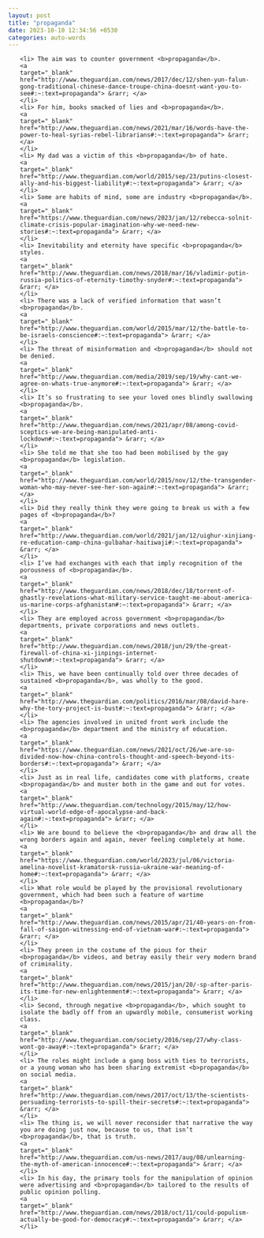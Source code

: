 ```yaml
---
layout: post
title: "propaganda"
date: 2023-10-10 12:34:56 +0530
categories: auto-words
---
```

<ol>

    <li> The aim was to counter government <b>propaganda</b>.
    <a 
    target="_blank" 
    href="http://www.theguardian.com/news/2017/dec/12/shen-yun-falun-gong-traditional-chinese-dance-troupe-china-doesnt-want-you-to-see#:~:text=propaganda"> &rarr; </a>
    </li>
    <li> For him, books smacked of lies and <b>propaganda</b>.
    <a 
    target="_blank" 
    href="http://www.theguardian.com/news/2021/mar/16/words-have-the-power-to-heal-syrias-rebel-librarians#:~:text=propaganda"> &rarr; </a>
    </li>
    <li> My dad was a victim of this <b>propaganda</b> of hate.
    <a 
    target="_blank" 
    href="http://www.theguardian.com/world/2015/sep/23/putins-closest-ally-and-his-biggest-liability#:~:text=propaganda"> &rarr; </a>
    </li>
    <li> Some are habits of mind, some are industry <b>propaganda</b>.
    <a 
    target="_blank" 
    href="https://www.theguardian.com/news/2023/jan/12/rebecca-solnit-climate-crisis-popular-imagination-why-we-need-new-stories#:~:text=propaganda"> &rarr; </a>
    </li>
    <li> Inevitability and eternity have specific <b>propaganda</b> styles.
    <a 
    target="_blank" 
    href="http://www.theguardian.com/news/2018/mar/16/vladimir-putin-russia-politics-of-eternity-timothy-snyder#:~:text=propaganda"> &rarr; </a>
    </li>
    <li> There was a lack of verified information that wasn’t <b>propaganda</b>.
    <a 
    target="_blank" 
    href="http://www.theguardian.com/world/2015/mar/12/the-battle-to-be-israels-conscience#:~:text=propaganda"> &rarr; </a>
    </li>
    <li> The threat of misinformation and <b>propaganda</b> should not be denied.
    <a 
    target="_blank" 
    href="http://www.theguardian.com/media/2019/sep/19/why-cant-we-agree-on-whats-true-anymore#:~:text=propaganda"> &rarr; </a>
    </li>
    <li> It’s so frustrating to see your loved ones blindly swallowing <b>propaganda</b>.
    <a 
    target="_blank" 
    href="http://www.theguardian.com/news/2021/apr/08/among-covid-sceptics-we-are-being-manipulated-anti-lockdown#:~:text=propaganda"> &rarr; </a>
    </li>
    <li> She told me that she too had been mobilised by the gay <b>propaganda</b> legislation.
    <a 
    target="_blank" 
    href="http://www.theguardian.com/world/2015/nov/12/the-transgender-woman-who-may-never-see-her-son-again#:~:text=propaganda"> &rarr; </a>
    </li>
    <li> Did they really think they were going to break us with a few pages of <b>propaganda</b>?
    <a 
    target="_blank" 
    href="http://www.theguardian.com/world/2021/jan/12/uighur-xinjiang-re-education-camp-china-gulbahar-haitiwaji#:~:text=propaganda"> &rarr; </a>
    </li>
    <li> I’ve had exchanges with each that imply recognition of the porousness of <b>propaganda</b>.
    <a 
    target="_blank" 
    href="http://www.theguardian.com/news/2018/dec/18/torrent-of-ghastly-revelations-what-military-service-taught-me-about-america-us-marine-corps-afghanistan#:~:text=propaganda"> &rarr; </a>
    </li>
    <li> They are employed across government <b>propaganda</b> departments, private corporations and news outlets.
    <a 
    target="_blank" 
    href="http://www.theguardian.com/news/2018/jun/29/the-great-firewall-of-china-xi-jinpings-internet-shutdown#:~:text=propaganda"> &rarr; </a>
    </li>
    <li> This, we have been continually told over three decades of sustained <b>propaganda</b>, was wholly to the good.
    <a 
    target="_blank" 
    href="http://www.theguardian.com/politics/2016/mar/08/david-hare-why-the-tory-project-is-bust#:~:text=propaganda"> &rarr; </a>
    </li>
    <li> The agencies involved in united front work include the <b>propaganda</b> department and the ministry of education.
    <a 
    target="_blank" 
    href="https://www.theguardian.com/news/2021/oct/26/we-are-so-divided-now-how-china-controls-thought-and-speech-beyond-its-borders#:~:text=propaganda"> &rarr; </a>
    </li>
    <li> Just as in real life, candidates come with platforms, create <b>propaganda</b> and muster both in the game and out for votes.
    <a 
    target="_blank" 
    href="http://www.theguardian.com/technology/2015/may/12/how-virtual-world-edge-of-apocalypse-and-back-again#:~:text=propaganda"> &rarr; </a>
    </li>
    <li> We are bound to believe the <b>propaganda</b> and draw all the wrong borders again and again, never feeling completely at home.
    <a 
    target="_blank" 
    href="https://www.theguardian.com/world/2023/jul/06/victoria-amelina-novelist-kramatorsk-russia-ukraine-war-meaning-of-home#:~:text=propaganda"> &rarr; </a>
    </li>
    <li> What role would be played by the provisional revolutionary government, which had been such a feature of wartime <b>propaganda</b>?
    <a 
    target="_blank" 
    href="http://www.theguardian.com/news/2015/apr/21/40-years-on-from-fall-of-saigon-witnessing-end-of-vietnam-war#:~:text=propaganda"> &rarr; </a>
    </li>
    <li> They preen in the costume of the pious for their <b>propaganda</b> videos, and betray easily their very modern brand of criminality.
    <a 
    target="_blank" 
    href="http://www.theguardian.com/news/2015/jan/20/-sp-after-paris-its-time-for-new-enlightenment#:~:text=propaganda"> &rarr; </a>
    </li>
    <li> Second, through negative <b>propaganda</b>, which sought to isolate the badly off from an upwardly mobile, consumerist working class.
    <a 
    target="_blank" 
    href="http://www.theguardian.com/society/2016/sep/27/why-class-wont-go-away#:~:text=propaganda"> &rarr; </a>
    </li>
    <li> The roles might include a gang boss with ties to terrorists, or a young woman who has been sharing extremist <b>propaganda</b> on social media.
    <a 
    target="_blank" 
    href="http://www.theguardian.com/news/2017/oct/13/the-scientists-persuading-terrorists-to-spill-their-secrets#:~:text=propaganda"> &rarr; </a>
    </li>
    <li> The thing is, we will never reconsider that narrative the way you are doing just now, because to us, that isn’t <b>propaganda</b>, that is truth.
    <a 
    target="_blank" 
    href="http://www.theguardian.com/us-news/2017/aug/08/unlearning-the-myth-of-american-innocence#:~:text=propaganda"> &rarr; </a>
    </li>
    <li> In his day, the primary tools for the manipulation of opinion were advertising and <b>propaganda</b> tailored to the results of public opinion polling.
    <a 
    target="_blank" 
    href="http://www.theguardian.com/news/2018/oct/11/could-populism-actually-be-good-for-democracy#:~:text=propaganda"> &rarr; </a>
    </li>